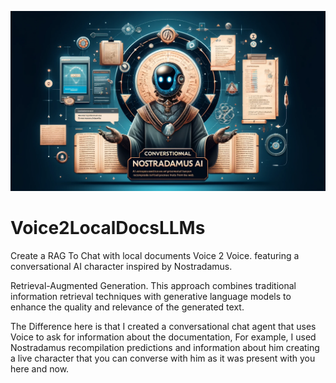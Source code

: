 ![Nostradamus Live](https://github.com/TheStoneMX/Voice2LocalDocsLLMs/blob/ee069749c89d357d7a9276b8aefbb4c5c319b7fb/NostradamusRAG.webp)


# Voice2LocalDocsLLMs
Create a RAG To Chat with local documents Voice 2 Voice. featuring a conversational AI character inspired by Nostradamus.

Retrieval-Augmented Generation. This approach combines traditional information retrieval techniques with generative language models to enhance the quality and relevance of the generated text. 

The Difference here is that I created a conversational chat agent that uses Voice to ask for information about the documentation, For example, I used Nostradamus recompilation predictions and information about him creating a live character that you can converse with him as it was present with you here and now.


